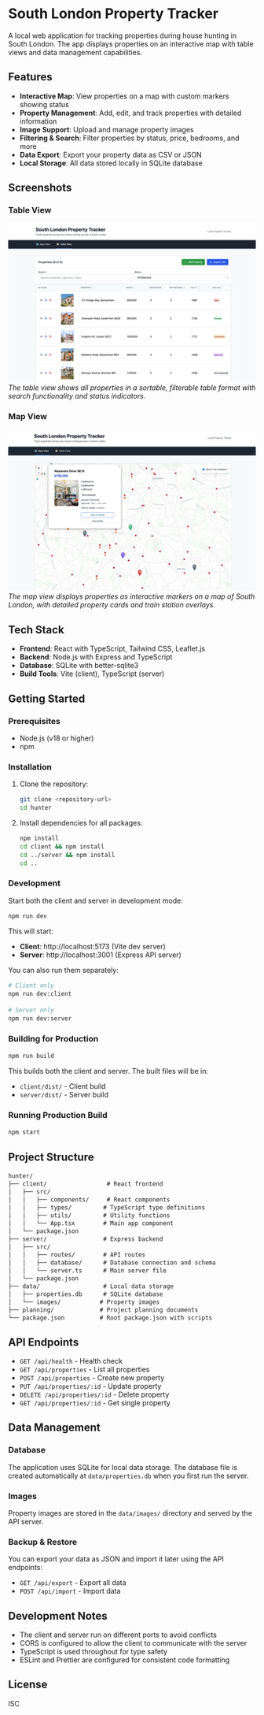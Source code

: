 # South London Property Tracker

A local web application for tracking properties during house hunting in South London. The app displays properties on an interactive map with table views and data management capabilities.

## Features

- **Interactive Map**: View properties on a map with custom markers showing status
- **Property Management**: Add, edit, and track properties with detailed information
- **Image Support**: Upload and manage property images
- **Filtering & Search**: Filter properties by status, price, bedrooms, and more
- **Data Export**: Export your property data as CSV or JSON
- **Local Storage**: All data stored locally in SQLite database

## Screenshots

### Table View

![Table View](images/ui1.png)
_The table view shows all properties in a sortable, filterable table format with search functionality and status indicators._

### Map View

![Map View](images/ui2.png)
_The map view displays properties as interactive markers on a map of South London, with detailed property cards and train station overlays._

## Tech Stack

- **Frontend**: React with TypeScript, Tailwind CSS, Leaflet.js
- **Backend**: Node.js with Express and TypeScript
- **Database**: SQLite with better-sqlite3
- **Build Tools**: Vite (client), TypeScript (server)

## Getting Started

### Prerequisites

- Node.js (v18 or higher)
- npm

### Installation

1. Clone the repository:

   ```bash
   git clone <repository-url>
   cd hunter
   ```

2. Install dependencies for all packages:
   ```bash
   npm install
   cd client && npm install
   cd ../server && npm install
   cd ..
   ```

### Development

Start both the client and server in development mode:

```bash
npm run dev
```

This will start:

- **Client**: http://localhost:5173 (Vite dev server)
- **Server**: http://localhost:3001 (Express API server)

You can also run them separately:

```bash
# Client only
npm run dev:client

# Server only
npm run dev:server
```

### Building for Production

```bash
npm run build
```

This builds both the client and server. The built files will be in:

- `client/dist/` - Client build
- `server/dist/` - Server build

### Running Production Build

```bash
npm start
```

## Project Structure

```
hunter/
├── client/                 # React frontend
│   ├── src/
│   │   ├── components/     # React components
│   │   ├── types/         # TypeScript type definitions
│   │   ├── utils/         # Utility functions
│   │   └── App.tsx        # Main app component
│   └── package.json
├── server/                # Express backend
│   ├── src/
│   │   ├── routes/        # API routes
│   │   ├── database/      # Database connection and schema
│   │   └── server.ts      # Main server file
│   └── package.json
├── data/                  # Local data storage
│   ├── properties.db      # SQLite database
│   └── images/           # Property images
├── planning/             # Project planning documents
└── package.json          # Root package.json with scripts
```

## API Endpoints

- `GET /api/health` - Health check
- `GET /api/properties` - List all properties
- `POST /api/properties` - Create new property
- `PUT /api/properties/:id` - Update property
- `DELETE /api/properties/:id` - Delete property
- `GET /api/properties/:id` - Get single property

## Data Management

### Database

The application uses SQLite for local data storage. The database file is created automatically at `data/properties.db` when you first run the server.

### Images

Property images are stored in the `data/images/` directory and served by the API server.

### Backup & Restore

You can export your data as JSON and import it later using the API endpoints:

- `GET /api/export` - Export all data
- `POST /api/import` - Import data

## Development Notes

- The client and server run on different ports to avoid conflicts
- CORS is configured to allow the client to communicate with the server
- TypeScript is used throughout for type safety
- ESLint and Prettier are configured for consistent code formatting

## License

ISC
